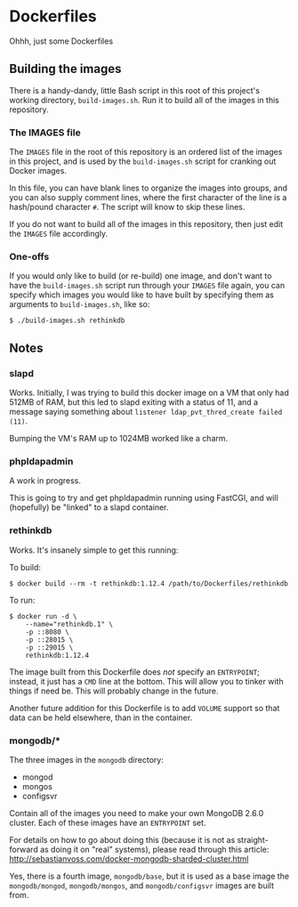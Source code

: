 # Dockerfiles

Ohhh, just some Dockerfiles

## Building the images

There is a handy-dandy, little Bash script in this root of this project's
working directory, `build-images.sh`. Run it to build all of the images
in this repository.

### The IMAGES file

The `IMAGES` file in the root of this repository is an ordered list of the
images in this project, and is used by the `build-images.sh` script for
cranking out Docker images.

In this file, you can have blank lines to organize the images into groups, and
you can also supply comment lines, where the first character of the line is a
hash/pound character `#`. The script will know to skip these lines.

If you do not want to build all of the images in this repository, then just 
edit the `IMAGES` file accordingly.

### One-offs

If you would only like to build (or re-build) one image, and don't want to
have the `build-images.sh` script run through your `IMAGES` file again, you
can specify which images you would like to have built by specifying them as
arguments to `build-images.sh`, like so:

	$ ./build-images.sh rethinkdb

## Notes 

### slapd

Works. Initially, I was trying to build this docker image on a VM that only
had 512MB of RAM, but this led to slapd exiting with a status of 11, and a
message saying something about `listener ldap_pvt_thred_create failed (11)`.

Bumping the VM's RAM up to 1024MB worked like a charm.

### phpldapadmin

A work in progress.

This is going to try and get phpldapadmin running using FastCGI, and will
(hopefully) be "linked" to a slapd container.

### rethinkdb

Works. It's insanely simple to get this running:

To build:

	$ docker build --rm -t rethinkdb:1.12.4 /path/to/Dockerfiles/rethinkdb

To run:

	$ docker run -d \
		--name="rethinkdb.1" \
		-p ::8080 \
		-p ::28015 \
		-p ::29015 \
		rethinkdb:1.12.4

The image built from this Dockerfile does *not* specify an `ENTRYPOINT`;
instead, it just has a `CMD` line at the bottom. This will allow you to tinker
with things if need be. This will probably change in the future.

Another future addition for this Dockerfile is to add `VOLUME` support so that
data can be held elsewhere, than in the container.

### mongodb/*

The three images in the `mongodb` directory:

- mongod
- mongos
- configsvr

Contain all of the images you need to make your own MongoDB 2.6.0 cluster.
Each of these images have an `ENTRYPOINT` set.

For details on how to go about doing this (because it is not as
straight-forward as doing it on "real" systems), please read through this
article: http://sebastianvoss.com/docker-mongodb-sharded-cluster.html

Yes, there is a fourth image, `mongodb/base`, but it is used as a base image
the `mongodb/mongod`, `mongodb/mongos`, and `mongodb/configsvr` images are
built from.


